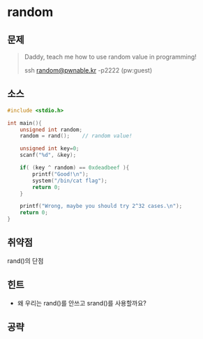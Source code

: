 # random

## 문제

> Daddy, teach me how to use random value in programming!
>
>
>
> ssh random@pwnable.kr -p2222 \(pw:guest\)

## 소스

```c
#include <stdio.h>

int main(){
	unsigned int random;
	random = rand();	// random value!

	unsigned int key=0;
	scanf("%d", &key);

	if( (key ^ random) == 0xdeadbeef ){
		printf("Good!\n");
		system("/bin/cat flag");
		return 0;
	}

	printf("Wrong, maybe you should try 2^32 cases.\n");
	return 0;
}
```

## 취약점

rand\(\)의 단점

## 힌트

* 왜 우리는 rand\(\)를 안쓰고 srand\(\)를 사용할까요?

## 공략



